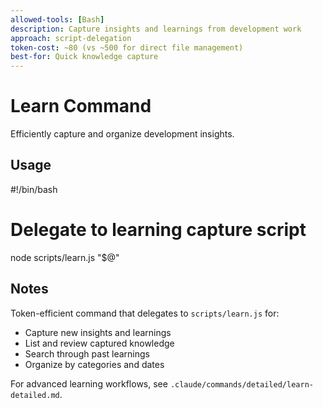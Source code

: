 ```yaml
---
allowed-tools: [Bash]
description: Capture insights and learnings from development work
approach: script-delegation
token-cost: ~80 (vs ~500 for direct file management)
best-for: Quick knowledge capture
---
```


# Learn Command

Efficiently capture and organize development insights.

## Usage

<bash>
#!/bin/bash

# Delegate to learning capture script
node scripts/learn.js "$@"
</bash>

## Notes

Token-efficient command that delegates to `scripts/learn.js` for:
- Capture new insights and learnings
- List and review captured knowledge
- Search through past learnings
- Organize by categories and dates

For advanced learning workflows, see `.claude/commands/detailed/learn-detailed.md`.